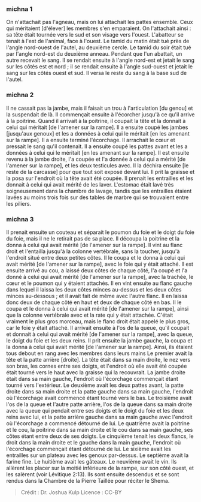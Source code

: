 
### michna 1
On n'attachait pas l'agneau, mais on lui attachait les pattes ensemble. Ceux qui méritaient [d'élever] les membres s'en emparaient. On l'attachait ainsi : sa tête était tournée vers le sud et son visage vers l'ouest. L'abatteur se tenait à l'est de l'animal, face à l'ouest. Le tamid du matin était tué près de l'angle nord-ouest de l'autel, au deuxième cercle. Le tamid du soir était tué par l'angle nord-est du deuxième anneau. Pendant que l'un abattait, un autre recevait le sang. Il se rendait ensuite à l'angle nord-est et jetait le sang sur les côtés est et nord ; il se rendait ensuite à l'angle sud-ouest et jetait le sang sur les côtés ouest et sud. Il versa le reste du sang à la base sud de l'autel.

### michna 2
Il ne cassait pas la jambe, mais il faisait un trou à l'articulation [du genou] et la suspendait de là. Il commençait ensuite à l'écorcher jusqu'à ce qu'il arrive à la poitrine. Quand il arrivait à la poitrine, il coupait la tête et la donnait à celui qui méritait [de l'amener sur la rampe]. Il a ensuite coupé les jambes [jusqu'aux genoux] et les a données à celui qui le méritait [en les amenant sur la rampe]. Il a ensuite terminé l'écorchage. Il arrachait le cœur et pressait le sang qu'il contenait. Il a ensuite coupé les pattes avant et les a données à celui qui le méritait [en les amenant sur la rampe]. Il est ensuite revenu à la jambe droite, l'a coupée et l'a donnée à celui qui a mérité [de l'amener sur la rampe], et les deux testicules avec. Il la déchira ensuite [le reste de la carcasse] pour que tout soit exposé devant lui. Il prit la graisse et la posa sur l'endroit où la tête avait été coupée. Il prenait les entrailles et les donnait à celui qui avait mérité de les laver. L'estomac était lavé très soigneusement dans la chambre de lavage, tandis que les entrailles étaient lavées au moins trois fois sur des tables de marbre qui se trouvaient entre les piliers.

### michna 3
Il prenait ensuite un couteau et séparait le poumon du foie et le doigt du foie du foie, mais il ne le retirait pas de sa place. Il découpa la poitrine et la donna à celui qui avait mérité [de l'amener sur la rampe]. Il vint au flanc droit et l'entailla jusqu'à la colonne vertébrale, sans la toucher, jusqu'à l'endroit situé entre deux petites côtes. Il le coupa et le donna à celui qui avait mérité [de l'amener sur la rampe], avec le foie qui y était attaché. Il est ensuite arrivé au cou, a laissé deux côtes de chaque côté, l'a coupé et l'a donné à celui qui avait mérité [de l'amener sur la rampe], avec la trachée, le cœur et le poumon qui y étaient attachés. Il en vint ensuite au flanc gauche dans lequel il laissa les deux côtes minces au-dessus et les deux côtes minces au-dessous ; et il avait fait de même avec l'autre flanc. Il en laissa donc deux de chaque côté en haut et deux de chaque côté en bas. Il le coupa et le donna à celui qui avait mérité [de l'amener sur la rampe], ainsi que la colonne vertébrale avec et la rate qui y était attachée. C'était vraiment le plus gros morceau, mais le flanc droit était appelé le plus gros, car le foie y était attaché. Il arrivait ensuite à l'os de la queue, qu'il coupait et donnait à celui qui avait mérité [de l'amener sur la rampe], avec la queue, le doigt du foie et les deux reins. Il prit ensuite la jambe gauche, la coupa et la donna à celui qui avait mérité [de l'amener sur la rampe]. Ainsi, ils étaient tous debout en rang avec les membres dans leurs mains Le premier avait la tête et la patte arrière [droite]. La tête était dans sa main droite, le nez vers son bras, les cornes entre ses doigts, et l'endroit où elle avait été coupée était tourné vers le haut avec la graisse qui la recouvrait. La jambe droite était dans sa main gauche, l'endroit où l'écorchage commençait étant tourné vers l'extérieur. Le deuxième avait les deux pattes avant, la patte droite dans sa main droite et la patte gauche dans sa main gauche, l'endroit où l'écorchage avait commencé étant tourné vers le bas. Le troisième avait l'os de la queue et l'autre patte arrière, l'os de la queue dans sa main droite avec la queue qui pendait entre ses doigts et le doigt du foie et les deux reins avec lui, et la patte arrière gauche dans sa main gauche avec l'endroit où l'écorchage a commencé détourné de lui. Le quatrième avait la poitrine et le cou, la poitrine dans sa main droite et le cou dans sa main gauche, ses côtes étant entre deux de ses doigts. Le cinquième tenait les deux flancs, le droit dans la main droite et le gauche dans la main gauche, l'endroit où l'écorchage commençait étant détourné de lui. Le sixième avait les entrailles sur un plateau avec les genoux par-dessus. Le septième avait la farine fine. Le huitième avait les gâteaux. Le neuvième avait le vin. Ils allèrent les placer sur la moitié inférieure de la rampe, sur son côté ouest, et les salèrent (voir Lévitique 2:13). Ils sont ensuite descendus et se sont rendus dans la Chambre de la Pierre Taillée pour réciter le Shema.

>Crédit : Dr. Joshua Kulp
>Licence : CC-BY